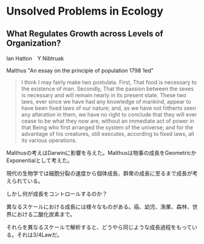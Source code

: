 # Unsolved Problems in Ecology

## What Regulates Growth across Levels of Organization?

Ian Hatton　Y Nibtruak

Malthus "An essay on the principle of population 1798 1ed"

> I think I may fairly make two postulata.
> First, That food is necessary to the existence of man.
> Secondly, That the passion between the sexes is necessary and will remain nearly in its present state.
> These two laws, ever since we have had any knowledge of mankind, appear to have been fixed laws of our nature; and, as we have not hitherto seen any alteration in them, we have no right to conclude that they will ever cease to be what they now are, without an immediate act of power in that Being who first arranged the system of the universe; and for the advantage of his creatures, still executes, according to fixed laws, all its various operations.

Malthusの考えはDarwinに影響を与えた。Malthusは物事の成長をGeometricかExponentialとして考えた。

現代の生物学では細胞分裂の速度から個体成長、群衆の成長に至るまで成長が考えられている。

しかし何が成長をコントロールするのか？

異なるスケールにおける成長には様々なものがある。癌、幼児、漁業、森林、世界における二酸化炭素まで。

それらを異なるスケールで解析すると、どうやら同じような成長過程をもっている。それは3/4Lawだ。

